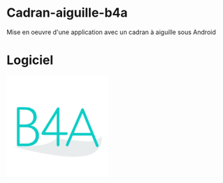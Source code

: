 # Cadran-aiguille-b4a
Mise en oeuvre d'une application avec un cadran à aiguille sous Android

# Logiciel
![](/B4A.png)